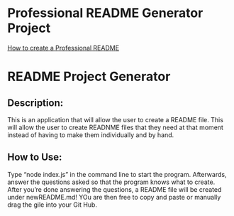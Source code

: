 # Professional README Generator Project

[How to create a Professional README](https://coding-boot-camp.github.io/full-stack/github/professional-readme-guide)

# README Project Generator

  ## Description: 
  This is an application that will allow the user to create a README file.  This will allow the user to create READNME files that they need at that moment instead of having to make them individually and by hand.

  ## How to Use: 
  Type “node index.js” in the command line to start the program. Afterwards, answer the questions asked so that the program knows what to create. After you’re done answering the questions, a README file will be created under newREADME.md! YOu are then free to copy and paste or manually drag the gile into your Git Hub. 
